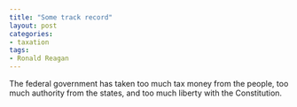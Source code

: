 ```yaml
---
title: "Some track record"
layout: post
categories:
- taxation
tags:
- Ronald Reagan
---
```


The federal government has taken too much tax money from the people, too much authority from the states, and too much liberty with the Constitution.